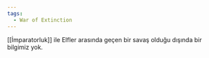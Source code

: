 ```yaml
---
tags:
  - War of Extinction
---  
```

  
[[İmparatorluk]] ile Elfler arasında geçen bir savaş olduğu dışında bir bilgimiz yok.